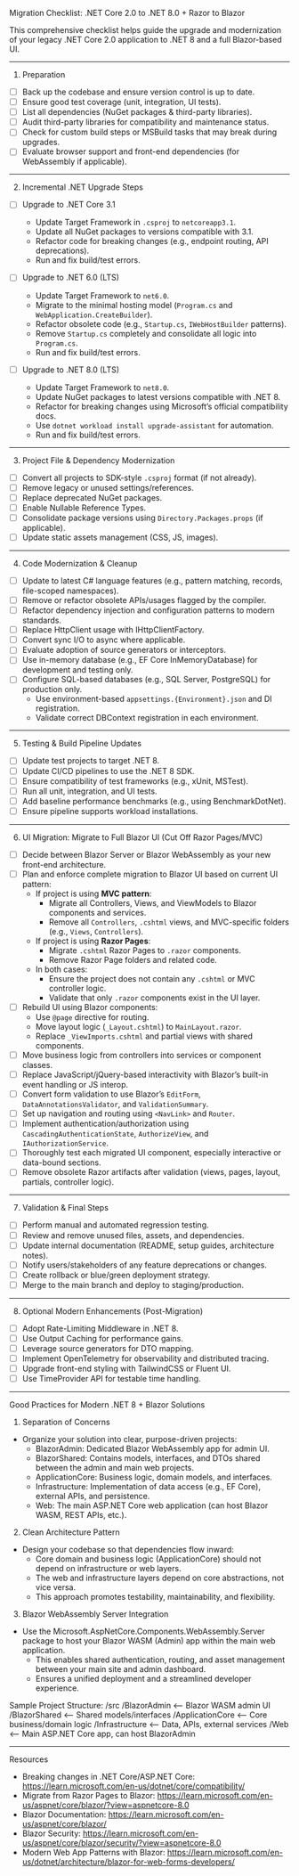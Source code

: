 
Migration Checklist: .NET Core 2.0 to .NET 8.0 + Razor to Blazor

This comprehensive checklist helps guide the upgrade and modernization of your legacy .NET Core 2.0 application to .NET 8 and a full Blazor-based UI.

---

1. Preparation

- [ ] Back up the codebase and ensure version control is up to date.
- [ ] Ensure good test coverage (unit, integration, UI tests).
- [ ] List all dependencies (NuGet packages & third-party libraries).
- [ ] Audit third-party libraries for compatibility and maintenance status.
- [ ] Check for custom build steps or MSBuild tasks that may break during upgrades.
- [ ] Evaluate browser support and front-end dependencies (for WebAssembly if applicable).

---

2. Incremental .NET Upgrade Steps

- [ ] Upgrade to .NET Core 3.1
  - Update Target Framework in `.csproj` to `netcoreapp3.1`.
  - Update all NuGet packages to versions compatible with 3.1.
  - Refactor code for breaking changes (e.g., endpoint routing, API deprecations).
  - Run and fix build/test errors.

- [ ] Upgrade to .NET 6.0 (LTS)
  - Update Target Framework to `net6.0`.
  - Migrate to the minimal hosting model (`Program.cs` and `WebApplication.CreateBuilder`).
  - Refactor obsolete code (e.g., `Startup.cs`, `IWebHostBuilder` patterns).
  - Remove `Startup.cs` completely and consolidate all logic into `Program.cs`.
  - Run and fix build/test errors.

- [ ] Upgrade to .NET 8.0 (LTS)
  - Update Target Framework to `net8.0`.
  - Update NuGet packages to latest versions compatible with .NET 8.
  - Refactor for breaking changes using Microsoft’s official compatibility docs.
  - Use `dotnet workload install upgrade-assistant` for automation.
  - Run and fix build/test errors.

---

3. Project File & Dependency Modernization

- [ ] Convert all projects to SDK-style `.csproj` format (if not already).
- [ ] Remove legacy or unused settings/references.
- [ ] Replace deprecated NuGet packages.
- [ ] Enable Nullable Reference Types.
- [ ] Consolidate package versions using `Directory.Packages.props` (if applicable).
- [ ] Update static assets management (CSS, JS, images).

---

4. Code Modernization & Cleanup

- [ ] Update to latest C# language features (e.g., pattern matching, records, file-scoped namespaces).
- [ ] Remove or refactor obsolete APIs/usages flagged by the compiler.
- [ ] Refactor dependency injection and configuration patterns to modern standards.
- [ ] Replace HttpClient usage with IHttpClientFactory.
- [ ] Convert sync I/O to async where applicable.
- [ ] Evaluate adoption of source generators or interceptors.
- [ ] Use in-memory database (e.g., EF Core InMemoryDatabase) for development and testing only.
- [ ] Configure SQL-based databases (e.g., SQL Server, PostgreSQL) for production only.
  - Use environment-based `appsettings.{Environment}.json` and DI registration.
  - Validate correct DBContext registration in each environment.

---

5. Testing & Build Pipeline Updates

- [ ] Update test projects to target .NET 8.
- [ ] Update CI/CD pipelines to use the .NET 8 SDK.
- [ ] Ensure compatibility of test frameworks (e.g., xUnit, MSTest).
- [ ] Run all unit, integration, and UI tests.
- [ ] Add baseline performance benchmarks (e.g., using BenchmarkDotNet).
- [ ] Ensure pipeline supports workload installations.

---

6. UI Migration: Migrate to Full Blazor UI (Cut Off Razor Pages/MVC)

- [ ] Decide between Blazor Server or Blazor WebAssembly as your new front-end architecture.
- [ ] Plan and enforce complete migration to Blazor UI based on current UI pattern:
  - If project is using **MVC pattern**:
    - Migrate all Controllers, Views, and ViewModels to Blazor components and services.
    - Remove all `Controllers`, `.cshtml` views, and MVC-specific folders (e.g., `Views`, `Controllers`).
  - If project is using **Razor Pages**:
    - Migrate `.cshtml` Razor Pages to `.razor` components.
    - Remove Razor Page folders and related code.
  - In both cases:
    - Ensure the project does not contain any `.cshtml` or MVC controller logic.
    - Validate that only `.razor` components exist in the UI layer.
- [ ] Rebuild UI using Blazor components:
  - Use `@page` directive for routing.
  - Move layout logic (`_Layout.cshtml`) to `MainLayout.razor`.
  - Replace `_ViewImports.cshtml` and partial views with shared components.
- [ ] Move business logic from controllers into services or component classes.
- [ ] Replace JavaScript/jQuery-based interactivity with Blazor’s built-in event handling or JS interop.
- [ ] Convert form validation to use Blazor’s `EditForm`, `DataAnnotationsValidator`, and `ValidationSummary`.
- [ ] Set up navigation and routing using `<NavLink>` and `Router`.
- [ ] Implement authentication/authorization using `CascadingAuthenticationState`, `AuthorizeView`, and `IAuthorizationService`.
- [ ] Thoroughly test each migrated UI component, especially interactive or data-bound sections.
- [ ] Remove obsolete Razor artifacts after validation (views, pages, layout, partials, controller logic).

---

7. Validation & Final Steps

- [ ] Perform manual and automated regression testing.
- [ ] Review and remove unused files, assets, and dependencies.
- [ ] Update internal documentation (README, setup guides, architecture notes).
- [ ] Notify users/stakeholders of any feature deprecations or changes.
- [ ] Create rollback or blue/green deployment strategy.
- [ ] Merge to the main branch and deploy to staging/production.

---

8. Optional Modern Enhancements (Post-Migration)

- [ ] Adopt Rate-Limiting Middleware in .NET 8.
- [ ] Use Output Caching for performance gains.
- [ ] Leverage source generators for DTO mapping.
- [ ] Implement OpenTelemetry for observability and distributed tracing.
- [ ] Upgrade front-end styling with TailwindCSS or Fluent UI.
- [ ] Use TimeProvider API for testable time handling.

---

Good Practices for Modern .NET 8 + Blazor Solutions

1. Separation of Concerns
- Organize your solution into clear, purpose-driven projects:
  - BlazorAdmin: Dedicated Blazor WebAssembly app for admin UI.
  - BlazorShared: Contains models, interfaces, and DTOs shared between the admin and main web projects.
  - ApplicationCore: Business logic, domain models, and interfaces.
  - Infrastructure: Implementation of data access (e.g., EF Core), external APIs, and persistence.
  - Web: The main ASP.NET Core web application (can host Blazor WASM, REST APIs, etc.).

2. Clean Architecture Pattern
- Design your codebase so that dependencies flow inward:
  - Core domain and business logic (ApplicationCore) should not depend on infrastructure or web layers.
  - The web and infrastructure layers depend on core abstractions, not vice versa.
  - This approach promotes testability, maintainability, and flexibility.

3. Blazor WebAssembly Server Integration
- Use the Microsoft.AspNetCore.Components.WebAssembly.Server package to host your Blazor WASM (Admin) app within the main web application.
  - This enables shared authentication, routing, and asset management between your main site and admin dashboard.
  - Ensures a unified deployment and a streamlined developer experience.

Sample Project Structure:
  /src
    /BlazorAdmin        <-- Blazor WASM admin UI
    /BlazorShared       <-- Shared models/interfaces
    /ApplicationCore    <-- Core business/domain logic
    /Infrastructure     <-- Data, APIs, external services
    /Web                <-- Main ASP.NET Core app, can host BlazorAdmin

---

Resources
- Breaking changes in .NET Core/ASP.NET Core: https://learn.microsoft.com/en-us/dotnet/core/compatibility/
- Migrate from Razor Pages to Blazor: https://learn.microsoft.com/en-us/aspnet/core/blazor/?view=aspnetcore-8.0
- Blazor Documentation: https://learn.microsoft.com/en-us/aspnet/core/blazor/
- Blazor Security: https://learn.microsoft.com/en-us/aspnet/core/blazor/security/?view=aspnetcore-8.0
- Modern Web App Patterns with Blazor: https://learn.microsoft.com/en-us/dotnet/architecture/blazor-for-web-forms-developers/
